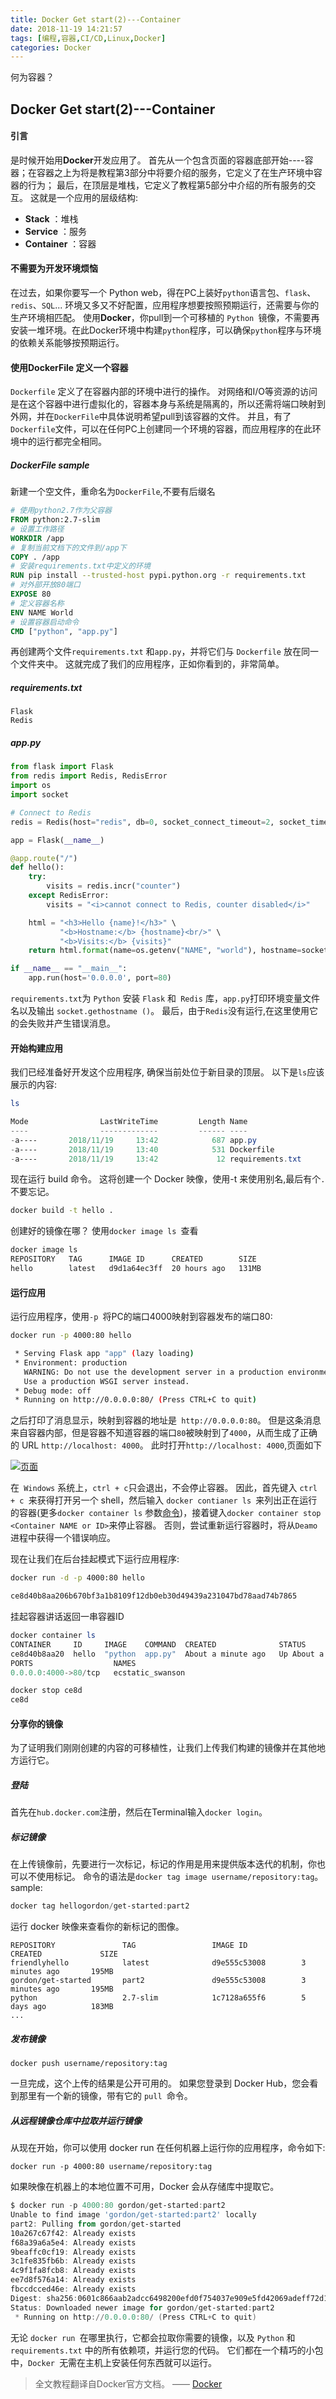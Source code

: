 ```yaml
---
title: Docker Get start(2)---Container
date: 2018-11-19 14:21:57
tags: [编程,容器,CI/CD,Linux,Docker]
categories: Docker	
---
```

何为容器？
<!-- more -->
## Docker Get start(2)---Container


#### 引言 

是时候开始用**Docker**开发应用了。 首先从一个包含页面的容器底部开始----容器；在容器之上为将是教程第3部分中将要介绍的服务，它定义了在生产环境中容器的行为； 最后，在顶层是堆栈，它定义了教程第5部分中介绍的所有服务的交互。
这就是一个应用的层级结构:
- **Stack** ：堆栈
- **Service** ：服务
- **Container** ：容器

#### 不需要为开发环境烦恼
在过去，如果你要写一个 Python web，得在PC上装好`python`语言包、`flask`、`redis`、`SQL`... 环境又多又不好配置，应用程序想要按照预期运行，还需要与你的生产环境相匹配。
使用**Docker**，你pull到一个可移植的 `Python `镜像，不需要再安装一堆环境。在此Docker环境中构建`python`程序，可以确保`python`程序与环境的依赖关系能够按预期运行。

#### 使用DockerFile 定义一个容器
`Dockerfile` 定义了在容器内部的环境中进行的操作。 对网络和I/O等资源的访问是在这个容器中进行虚拟化的，容器本身与系统是隔离的，所以还需将端口映射到外网，并在`DockerFile`中具体说明希望pull到该容器的文件。 并且，有了` Dockerfile `文件，可以在任何PC上创建同一个环境的容器，而应用程序的在此环境中的运行都完全相同。

##### DockerFile sample
新建一个空文件，重命名为`DockerFile`,不要有后缀名
```dockerfile
# 使用python2.7作为父容器
FROM python:2.7-slim
# 设置工作路径
WORKDIR /app
# 复制当前文档下的文件到/app下
COPY . /app
# 安装requirements.txt中定义的环境
RUN pip install --trusted-host pypi.python.org -r requirements.txt
# 对外部开放80端口
EXPOSE 80
# 定义容器名称
ENV NAME World
# 设置容器启动命令
CMD ["python", "app.py"]
```
再创建两个文件`requirements.txt` 和`app.py`，并将它们与 `Dockerfile` 放在同一个文件夹中。 这就完成了我们的应用程序，正如你看到的，非常简单。
##### requirements.txt
```
Flask
Redis
```
##### app.py

```python
from flask import Flask
from redis import Redis, RedisError
import os
import socket

# Connect to Redis
redis = Redis(host="redis", db=0, socket_connect_timeout=2, socket_timeout=2)

app = Flask(__name__)

@app.route("/")
def hello():
    try:
        visits = redis.incr("counter")
    except RedisError:
        visits = "<i>cannot connect to Redis, counter disabled</i>"

    html = "<h3>Hello {name}!</h3>" \
           "<b>Hostname:</b> {hostname}<br/>" \
           "<b>Visits:</b> {visits}"
    return html.format(name=os.getenv("NAME", "world"), hostname=socket.gethostname(), visits=visits)

if __name__ == "__main__":
    app.run(host='0.0.0.0', port=80)
```
`requirements.txt`为 `Python` 安装 `Flask` 和` Redis` 库，`app.py`打印环境变量文件名以及输出 `socket.gethostname ()`。 最后，由于` Redis `没有运行,在这里使用它的会失败并产生错误消息。
#### 开始构建应用
我们已经准备好开发这个应用程序, 确保当前处位于新目录的顶层。 以下是` ls `应该展示的内容:
```powershell
ls

Mode                LastWriteTime         Length Name
----                -------------         ------ ----
-a----       2018/11/19     13:42            687 app.py
-a----       2018/11/19     13:40            531 Dockerfile
-a----       2018/11/19     13:42             12 requirements.txt
```
现在运行 build 命令。 这将创建一个 Docker 映像，使用-t 来使用别名,最后有个`.`不要忘记。
```bash
docker build -t hello .
```
创建好的镜像在哪？ 使用`docker image ls `查看
```bash
docker image ls
REPOSITORY   TAG      IMAGE ID      CREATED        SIZE  
hello        latest   d9d1a64ec3ff  20 hours ago   131MB
```
#### 运行应用
运行应用程序，使用`-p `将PC的端口4000映射到容器发布的端口80:
```bash
docker run -p 4000:80 hello

 * Serving Flask app "app" (lazy loading)
 * Environment: production
   WARNING: Do not use the development server in a production environment.
   Use a production WSGI server instead.
 * Debug mode: off
 * Running on http://0.0.0.0:80/ (Press CTRL+C to quit)
```
之后打印了消息显示，映射到容器的地址是` http://0.0.0.0:80`。 但是这条消息来自容器内部，但是容器不知道容器的端口`80`被映射到了`4000`，从而生成了正确的 URL `http://localhost: 4000`。
此时打开`http://localhost: 4000`,页面如下

[![页面](https://docs.docker.com/get-started/images/app-in-browser.png)](https://docs.docker.com/get-started/images/app-in-browser.png)

在` Windows` 系统上，`ctrl + c`只会退出，不会停止容器。 因此，首先键入 `ctrl + c `来获得打开另一个 shell，然后输入 `docker contianer ls `来列出正在运行的容器(更多`docker container ls` 参数[命令](https://www.yiibai.com/docker/container_ls.html))，接着键入` docker container stop <Container NAME or ID> `来停止容器。 否则，尝试重新运行容器时，将从`Deamo`进程中获得一个错误响应。

现在让我们在后台挂起模式下运行应用程序:
```bash
docker run -d -p 4000:80 hello

ce8d40b8aa206b670bf3a1b8109f12db0eb30d49439a231047bd78aad74b7865
```
挂起容器讲话返回一串容器ID
```powershell
docker container ls
CONTAINER     ID     IMAGE    COMMAND  CREATED              STATUS                 
ce8d40b8aa20  hello  "python  app.py"  About a minute ago   Up About a minute   
PORTS                  NAMES
0.0.0.0:4000->80/tcp   ecstatic_swanson

docker stop ce8d
ce8d
```
#### 分享你的镜像
为了证明我们刚刚创建的内容的可移植性，让我们上传我们构建的镜像并在其他地方运行它。

##### 登陆
首先在`hub.docker.com`注册，然后在Terminal输入`docker login`。
##### 标记镜像
在上传镜像前，先要进行一次标记，标记的作用是用来提供版本迭代的机制，你也可以不使用标记。
命令的语法是`docker tag image username/repository:tag`。
sample:
```powershell
docker tag hellogordon/get-started:part2
```
运行 docker 映像来查看你的新标记的图像。
```
REPOSITORY               TAG                 IMAGE ID            CREATED             SIZE
friendlyhello            latest              d9e555c53008        3 minutes ago       195MB
gordon/get-started       part2               d9e555c53008        3 minutes ago       195MB
python                   2.7-slim            1c7128a655f6        5 days ago          183MB
...
```

##### 发布镜像
`docker push username/repository:tag`

一旦完成，这个上传的结果是公开可用的。 如果您登录到 Docker Hub，您会看到那里有一个新的镜像，带有它的 `pull `命令。
##### 从远程镜像仓库中拉取并运行镜像

从现在开始，你可以使用 docker run 在任何机器上运行你的应用程序，命令如下:

`docker run -p 4000:80 username/repository:tag`

如果映像在机器上的本地位置不可用，Docker 会从存储库中提取它。
```powershell
$ docker run -p 4000:80 gordon/get-started:part2
Unable to find image 'gordon/get-started:part2' locally
part2: Pulling from gordon/get-started
10a267c67f42: Already exists
f68a39a6a5e4: Already exists
9beaffc0cf19: Already exists
3c1fe835fb6b: Already exists
4c9f1fa8fcb8: Already exists
ee7d8f576a14: Already exists
fbccdcced46e: Already exists
Digest: sha256:0601c866aab2adcc6498200efd0f754037e909e5fd42069adeff72d1e2439068
Status: Downloaded newer image for gordon/get-started:part2
 * Running on http://0.0.0.0:80/ (Press CTRL+C to quit)
```
无论 `docker run `在哪里执行，它都会拉取你需要的镜像，以及 `Python` 和 `requirements.txt` 中的所有依赖项，并运行您的代码。 它们都在一个精巧的小包中，`Docker `无需在主机上安装任何东西就可以运行。

> 全文教程翻译自Docker官方文档。    —— [Docker](https://docs.docker.com/get-started/part2/)